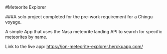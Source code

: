 #Meteorite Explorer

###A solo project completed for the pre-work requirement for a Chingu voyage.

A simple App that uses the Nasa meteorite landing API to search for specific meteorites by name.

Link to the live app: https://jon-meteorite-explorer.herokuapp.com/
